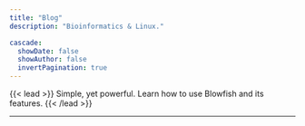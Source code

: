 ```yaml
---
title: "Blog"
description: "Bioinformatics & Linux."

cascade:
  showDate: false
  showAuthor: false
  invertPagination: true
---
```

{{< lead >}}
Simple, yet powerful. Learn how to use Blowfish and its features.
{{< /lead >}}

---
